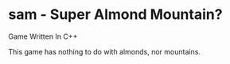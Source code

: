 # sam - Super Almond Mountain?
Game Written In C++

This game has nothing to do with almonds, nor mountains.

